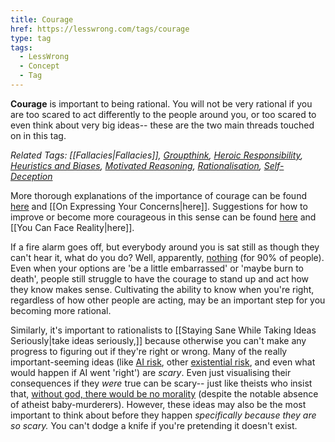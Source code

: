 ```yaml
---
title: Courage
href: https://lesswrong.com/tags/courage
type: tag
tags:
  - LessWrong
  - Concept
  - Tag
---
```


**Courage** is important to being rational. You will not be very rational if you are too scared to act differently to the people around you, or too scared to even think about very big ideas-- these are the two main threads touched on in this tag.

_Related Tags: [[Fallacies|Fallacies]], [Groupthink](https://www.lesswrong.com/tag/groupthink?showPostCount=true&useTagName=true), [Heroic Responsibility](https://www.lesswrong.com/tag/heroic-responsibility?showPostCount=true&useTagName=true), [Heuristics and Biases](https://www.lesswrong.com/tag/heuristics-and-biases?showPostCount=true&useTagName=true), [Motivated Reasoning](https://www.lesswrong.com/tag/motivated-reasoning?showPostCount=true&useTagName=true), [Rationalisation](https://www.lesswrong.com/tag/rationalization?showPostCount=true&useTagName=true), [Self-Deception](https://www.lesswrong.com/tag/self-deception?showPostCount=true&useTagName=true)_

More thorough explanations of the importance of courage can be found [here](https://www.lesswrong.com/posts/WHK94zXkQm7qm7wXk/asch-s-conformity-experiment) and [[On Expressing Your Concerns|here]]. Suggestions for how to improve or become more courageous in this sense can be found [here](https://www.lesswrong.com/posts/3XgYbghWruBMrPTAL/leave-a-line-of-retreat) and [[You Can Face Reality|here]].

  

If a fire alarm goes off, but everybody around you is sat still as though they can't hear it, what do you do? Well, apparently, [nothing](https://www.lesswrong.com/posts/BEtzRE2M5m9YEAQpX/there-s-no-fire-alarm-for-artificial-general-intelligence) (for 90% of people). Even when your options are 'be a little embarrassed' or 'maybe burn to death', people still struggle to have the courage to stand up and act how they know makes sense. Cultivating the ability to know when you're right, regardless of how other people are acting, may be an important step for you becoming more rational.

Similarly, it's important to rationalists to [[Staying Sane While Taking Ideas Seriously|take ideas seriously,]] because otherwise you can't make any progress to figuring out if they're right or wrong. Many of the really important-seeming ideas (like [AI risk](https://www.lesswrong.com/tag/ai-risk?showPostCount=true&useTagName=true), other [existential risk](https://www.lesswrong.com/tag/existential-risk?showPostCount=true&useTagName=true), and even what would happen if AI went 'right') are _scary_. Even just visualising their consequences if they _were_ true can be scary-- just like theists who insist that, [without god, there would be no morality](https://www.lesswrong.com/posts/3XgYbghWruBMrPTAL/leave-a-line-of-retreat) (despite the notable absence of atheist baby-murderers). However, these ideas may also be the most important to think about before they happen _specifically because they are so scary._ You can't dodge a knife if you're pretending it doesn't exist.
